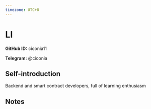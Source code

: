 ```yaml
---
timezone: UTC+8
---
```


# LI

**GitHub ID:** ciconia11

**Telegram:** @ciconia

## Self-introduction

Backend and smart contract developers, full of learning enthusiasm

## Notes

<!-- Content_START -->


<!-- Content_END -->
